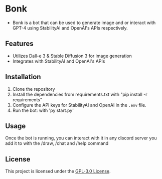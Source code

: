 # Bonk

- Bonk is a bot that can be used to generate image and or interact with GPT-4 using StabilityAI and OpenAI's APIs respectively.

## Features

- Utilizes Dall-e 3 & Stable Diffusion 3 for image generation
- Integrates with StabilityAI and OpenAI's APIs

## Installation

1. Clone the repository
2. Install the dependencies from requirements.txt with "pip install -r requirements"
3. Configure the API keys for StabilityAI and OpenAI in the `.env` file.
4. Run the bot: with 'py start.py'

## Usage

Once the bot is running, you can interact with it in any discord server you add it to with the /draw, /chat and /help command

## License

This project is licensed under the [GPL-3.0 License](LICENSE).
